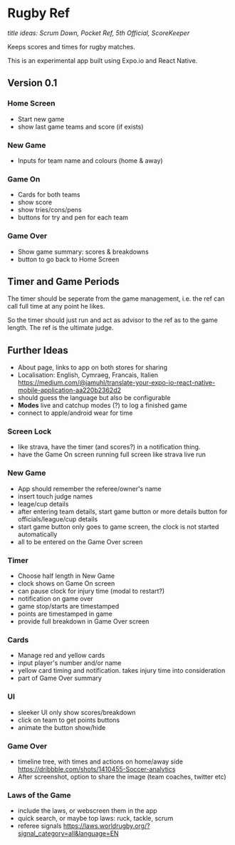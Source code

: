 # Rugby Ref

*title ideas: Scrum Down, Pocket Ref, 5th Official, ScoreKeeper*

Keeps scores and times for rugby matches. 

This is an experimental app built using Expo.io and React Native. 

## Version 0.1

### Home Screen

* Start new game
* show last game teams and score (if exists)

### New Game

* Inputs for team name and colours (home & away)

### Game On

* Cards for both teams
* show score
* show tries/cons/pens
* buttons for try and pen for each team

### Game Over

* Show game summary: scores & breakdowns
* button to go back to Home Screen

## Timer and Game Periods 

The timer should be seperate from the game management, i.e. the ref can call full time at any point he likes. 

So the timer should just run and act as advisor to the ref as to the game length. The ref is the ultimate judge. 

## Further Ideas

* About page, links to app on both stores for sharing 
* Localisation: English, Cymraeg, Francais, Italien https://medium.com/@jamuhl/translate-your-expo-io-react-native-mobile-application-aa220b2362d2
* should guess the language but also be configurable
* **Modes** live and catchup modes (?) to log a finished game
* connect to apple/android wear for time

### Screen Lock

* like strava, have the timer (and scores?) in a notification thing. 
* have the Game On screen running full screen like strava live run

### New Game

* App should remember the referee/owner's name
* insert touch judge names
* leage/cup details
* after entering team details, start game button or more details button for officials/league/cup details
* start game button only goes to game screen, the clock is not started automatically 
* all to be entered on the Game Over screen

### Timer

* Choose half length in New Game
* clock shows on Game On screen
* can pause clock for injury time (modal to restart?)
* notification on game over 
* game stop/starts are timestamped
* points are timestamped in game
* provide full breakdown in Game Over screen

### Cards 

* Manage red and yellow cards
* input player's number and/or name
* yellow card timing and notification. takes injury time into consideration
* part of Game Over summary

### UI 

* sleeker UI only show scores/breakdown
* click on team to get points buttons
* animate the button show/hide

### Game Over

* timeline tree, with times and actions on home/away side https://dribbble.com/shots/1410455-Soccer-analytics
* After screenshot, option to share the image (team coaches, twitter etc) 

### Laws of the Game

* include the laws, or webscreen them in the app
* quick search, or maybe top laws: ruck, tackle, scrum
* referee signals https://laws.worldrugby.org/?signal_category=all&language=EN

